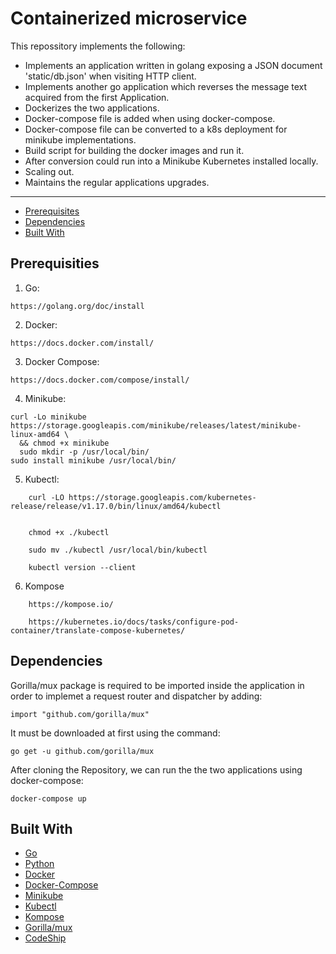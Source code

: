 
# Containerized microservice

This repossitory implements the following: 

* Implements an application written in golang exposing a JSON document 'static/db.json' when visiting HTTP client.
* Implements another go application which reverses the message text acquired from the first Application.
* Dockerizes the two applications.
* Docker-compose file is added when using docker-compose.
* Docker-compose file can be converted to a k8s deployment for minikube implementations.
* Build script for building the docker images and run it.
* After conversion could run into a Minikube Kubernetes installed locally.
* Scaling out.
* Maintains the regular applications upgrades.

---

* [Prerequisites](#Prerequisites)
* [Dependencies](#Dependencies)
* [Built With](#BuiltWith)


## Prerequisities

1. Go:
```
https://golang.org/doc/install
```

2. Docker:
```
https://docs.docker.com/install/
```

3. Docker Compose:
```
https://docs.docker.com/compose/install/
```
4. Minikube:
```
curl -Lo minikube https://storage.googleapis.com/minikube/releases/latest/minikube-linux-amd64 \
  && chmod +x minikube
  sudo mkdir -p /usr/local/bin/
sudo install minikube /usr/local/bin/
```
5. Kubectl:
```
    curl -LO https://storage.googleapis.com/kubernetes-release/release/v1.17.0/bin/linux/amd64/kubectl
   
   
    chmod +x ./kubectl

    sudo mv ./kubectl /usr/local/bin/kubectl
    
    kubectl version --client
```
6. Kompose
```
    https://kompose.io/
    
    https://kubernetes.io/docs/tasks/configure-pod-container/translate-compose-kubernetes/
   ```

## Dependencies

Gorilla/mux package is required to be imported inside the application in order to implemet a request router and dispatcher by adding:

```
import "github.com/gorilla/mux"
```
It must be downloaded at first using the command:

```
go get -u github.com/gorilla/mux
```

After cloning the Repository, we can run the the two applications using docker-compose:

```
docker-compose up
```

## Built With

* [Go](https://golang.org/doc/)
* [Python](https://docs.python.org/3/) 
* [Docker](https://docs.docker.com/) 
* [Docker-Compose](https://docs.docker.com/compose/) 
* [Minikube](https://kubernetes.io/docs/tasks/tools/install-minikube/) 
* [Kubectl](https://kubernetes.io/docs/tasks/tools/install-kubectl/) 
* [Kompose](https://kubernetes.io/docs/tasks/configure-pod-container/translate-compose-kubernetes/) 
* [Gorilla/mux](https://www.gorillatoolkit.org/pkg/mux)
* [CodeShip](https://documentation.codeship.com/) 
